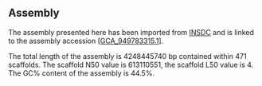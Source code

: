 **Assembly**
--------

The assembly presented here has been imported from [INSDC](http://www.insdc.org) and is linked to the assembly accession [[GCA\_949783315.1](http://www.ebi.ac.uk/ena/data/view/GCA_949783315.1)].

The total length of the assembly is 4248445740 bp contained within 471 scaffolds.
The scaffold N50 value is 613110551, the scaffold L50 value is 4.
The GC% content of the assembly is 44.5%.
